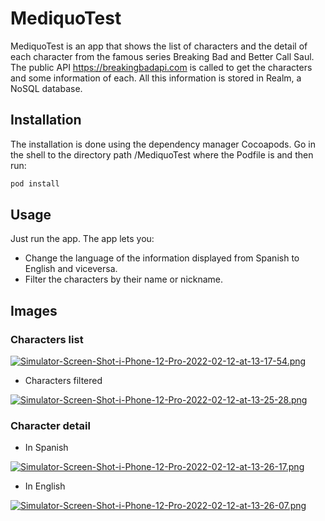 # MediquoTest

MediquoTest is an app that shows the list of characters and the detail of each character from the famous series Breaking Bad and Better Call Saul. 
The public API https://breakingbadapi.com is called to get the characters and some information of each. All this information is stored in Realm, a NoSQL database.

## Installation

The installation is done using the dependency manager Cocoapods.
Go in the shell to the directory path /MediquoTest where the Podfile is and then run: 

```bash
pod install
```

## Usage

Just run the app. The app lets you: 

- Change the language of the information displayed from Spanish to English and viceversa.
- Filter the characters by their name or nickname.

## Images

### Characters list

[![Simulator-Screen-Shot-i-Phone-12-Pro-2022-02-12-at-13-17-54.png](https://i.postimg.cc/ydN73P11/Simulator-Screen-Shot-i-Phone-12-Pro-2022-02-12-at-13-17-54.png)](https://postimg.cc/1gbkLDV2)


- Characters filtered

[![Simulator-Screen-Shot-i-Phone-12-Pro-2022-02-12-at-13-25-28.png](https://i.postimg.cc/yYKsFsYp/Simulator-Screen-Shot-i-Phone-12-Pro-2022-02-12-at-13-25-28.png)](https://postimg.cc/grgCp9h3)

### Character detail

- In Spanish 

[![Simulator-Screen-Shot-i-Phone-12-Pro-2022-02-12-at-13-26-17.png](https://i.postimg.cc/XYZHqySR/Simulator-Screen-Shot-i-Phone-12-Pro-2022-02-12-at-13-26-17.png)](https://postimg.cc/FY4gnzKp)

- In English

[![Simulator-Screen-Shot-i-Phone-12-Pro-2022-02-12-at-13-26-07.png](https://i.postimg.cc/NfCCQkV8/Simulator-Screen-Shot-i-Phone-12-Pro-2022-02-12-at-13-26-07.png)](https://postimg.cc/ZC3xcpJ0)

